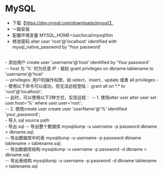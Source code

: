 # MySQL
- 下载【https://dev.mysql.com/downloads/mysql/】
- 一路安装
- 配置环境变量 MYSQL_HOME=/usr/local/mysql/bin
- 修改密码 
alter user 'root'@'localhost' identified with mysql_native_password by 'Your password'
<br>
- 添加用户 
create user 'username'@'host' identified by 'Your password' 
<br>
-- host 为 '%' 时为任意 IP
- 赋权 
grant privileges on dbname.tablename to 'username'@'host'
<br>
-- privileges: 用户的操作权限，如 select、insert、update 或者 all privileges
-- 使用以下命令可以成功，但无法远程登陆：
grant all on *.* to 'root'@'localhost';
<br>
-- 此时，可以使用以下2种方式，实现远程：
-- 1. 使用alter user
alter user set user.host='%' where user.user='root';
<br>
-- 2. 使用create user
create user 'userName'@'%' identified 'your_password';
<br>
- 导入 sql
source path
<br>
- 导出 sql
-- 导出整个数据库
mysqldump -u username -p password dbname > dbname.sql;
<br>
-- 导出数据库中的表
mysqldump -u username -p password dbname tablename > tablename.sql;
<br>
-- 导出数据库结构
mysqldump -u username -p password -d dbname > dbname.sql;
<br>
-- 导出表结构
mysqldump -u username -p password -d dbname tablename > tablename.sql
<br>

